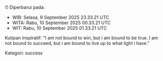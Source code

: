 ⏰ Diperbarui pada:
- WIB: Selasa, 9 September 2025 23.33.21 UTC
- WITA: Rabu, 10 September 2025 00.33.21 UTC
- WIT: Rabu, 10 September 2025 01.33.21 UTC

Kutipan Inspiratif:
"I am not bound to win, but i am bound to be true. I am not bound to succeed, but i am bound to live up to what light i have."


Kategori: success


